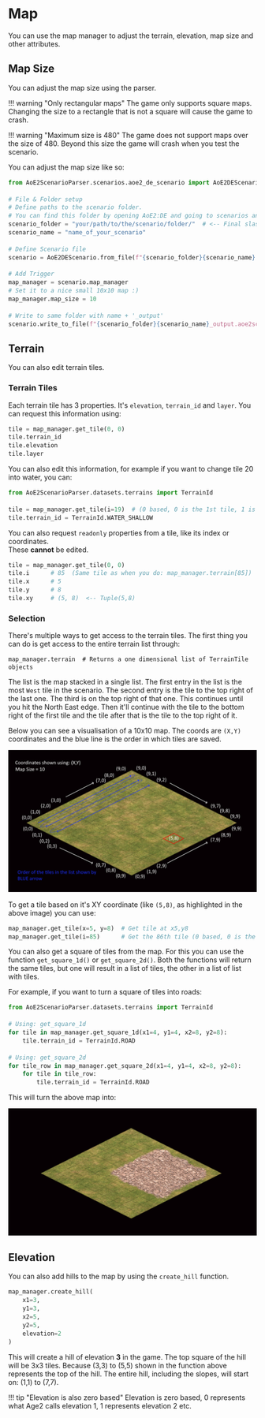 # Map

You can use the map manager to adjust the terrain, elevation, map size and other attributes.

## Map Size

You can adjust the map size using the parser. 

!!! warning "Only rectangular maps"
    The game only supports square maps. Changing the size to a rectangle that is not a square will cause the game to crash.

!!! warning "Maximum size is 480"
    The game does not support maps over the size of 480. Beyond this size the game will crash when you test the scenario.

You can adjust the map size like so:

```py
from AoE2ScenarioParser.scenarios.aoe2_de_scenario import AoE2DEScenario

# File & Folder setup
# Define paths to the scenario folder.
# You can find this folder by opening AoE2:DE and going to scenarios and clicking on 'open folder'
scenario_folder = "your/path/to/the/scenario/folder/"  # <-- Final slash is important
scenario_name = "name_of_your_scenario"

# Define Scenario file
scenario = AoE2DEScenario.from_file(f"{scenario_folder}{scenario_name}.aoe2scenario")

# Add Trigger
map_manager = scenario.map_manager
# Set it to a nice small 10x10 map :)
map_manager.map_size = 10

# Write to same folder with name + '_output'
scenario.write_to_file(f"{scenario_folder}{scenario_name}_output.aoe2scenario")
```

## Terrain

You can also edit terrain tiles.

### Terrain Tiles

Each terrain tile has 3 properties. It's `elevation`, `terrain_id` and `layer`.
You can request this information using: 

```py
tile = map_manager.get_tile(0, 0)
tile.terrain_id
tile.elevation
tile.layer
```

You can also edit this information, for example if you want to change tile 20 into water, you can:

```py
from AoE2ScenarioParser.datasets.terrains import TerrainId

tile = map_manager.get_tile(i=19)  # (0 based, 0 is the 1st tile, 1 is the second tile etc.)
tile.terrain_id = TerrainId.WATER_SHALLOW
```

You can also request `readonly` properties from a tile, like its index or coordinates.  
These **cannot** be edited.

```py
tile = map_manager.get_tile(0, 0)
tile.i      # 85  (Same tile as when you do: map_manager.terrain[85])
tile.x      # 5
tile.y      # 8
tile.xy     # (5, 8)  <-- Tuple(5,8)
```

### Selection

There's multiple ways to get access to the terrain tiles. The first thing you can do is get access to the entire terrain
list through:

```
map_manager.terrain  # Returns a one dimensional list of TerrainTile objects
```

The list is the map stacked in a single list. The first entry in the list is the most `West` tile in the scenario.
The second entry is the tile to the top right of the last one. The third is on the top right of that one. This continues
until you hit the North East edge. Then it'll continue with the tile to the bottom right of the first tile and the tile
after that is the tile to the top right of it. 

Below you can see a visualisation of a 10x10 map. The coords are `(X,Y)` coordinates and the blue line is the order in 
which tiles are saved.

![Visualisation Map Tiles Explained](./../images/map_tiles_explained.png "map_tiles_explained")

To get a tile based on it's XY coordinate (like `(5,8)`, as highlighted in the above image) you can use: 

```py
map_manager.get_tile(x=5, y=8)  # Get tile at x5,y8
map_manager.get_tile(i=85)      # Get the 86th tile (0 based, 0 is the 1st tile, 1 is the second tile etc.)
```

You can also get a square of tiles from the map. For this you can use the function `get_square_1d()` or 
`get_square_2d()`. Both the functions will return the same tiles, but one will result in a list of tiles, the other in a 
list of list with tiles.

For example, if you want to turn a square of tiles into roads:

```py
from AoE2ScenarioParser.datasets.terrains import TerrainId

# Using: get_square_1d
for tile in map_manager.get_square_1d(x1=4, y1=4, x2=8, y2=8):
    tile.terrain_id = TerrainId.ROAD

# Using: get_square_2d
for tile_row in map_manager.get_square_2d(x1=4, y1=4, x2=8, y2=8):
    for tile in tile_row:
        tile.terrain_id = TerrainId.ROAD
```

This will turn the above map into:

![Visualisation Map Tiles With Road](./../images/map_tiles_with_road.png "map_tiles_with_road")

## Elevation

You can also add hills to the map by using the `create_hill` function. 

```py
map_manager.create_hill(
    x1=3, 
    y1=3, 
    x2=5, 
    y2=5, 
    elevation=2
)
```

This will create a hill of elevation **3** in the game. The top square of the hill will be 3x3 tiles. Because (3,3) to
(5,5) shown in the function above represents the top of the hill. The entire hill, including the slopes, will start on:
(1,1) to (7,7).

!!! tip "Elevation is also zero based"
    Elevation is zero based, 0 represents what Age2 calls elevation 1, 1 represents elevation 2 etc.
